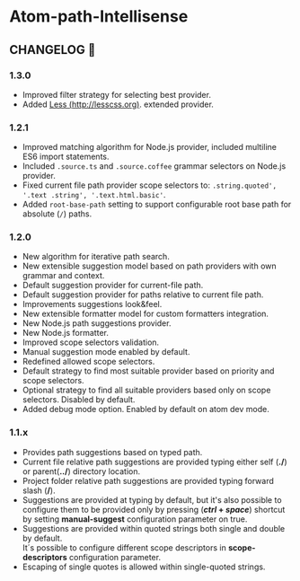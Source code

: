 # Atom-path-Intellisense
## CHANGELOG :barber:

### 1.3.0
- Improved filter strategy for selecting best provider.
- Added [Less (http://lesscss.org)](http://lesscss.org). extended provider.

### 1.2.1
- Improved matching algorithm for Node.js provider, included multiline ES6 import statements.
- Included `.source.ts` and `.source.coffee` grammar selectors on Node.js provider.
- Fixed current file path provider scope selectors to: `.string.quoted', '.text .string', '.text.html.basic'`.
- Added `root-base-path` setting to support configurable root base path for absolute (`/`) paths.

### 1.2.0
- New algorithm for iterative path search.
- New extensible suggestion model based on path providers with own grammar and context.
- Default suggestion provider for current-file path.
- Default suggestion provider for paths relative to current file path.
- Improvements suggestions look&feel.
- New extensible formatter model for custom formatters integration.
- New Node.js path suggestions provider.
- New Node.js formatter.
- Improved scope selectors validation.
- Manual suggestion mode enabled by default.
- Redefined allowed scope selectors.
- Default strategy to find most suitable provider based on priority and scope selectors.
- Optional strategy to find all suitable providers based only on scope selectors. Disabled by default.
- Added debug mode option. Enabled by default on atom dev mode.

### 1.1.x
- Provides path suggestions based on typed path.
- Current file relative path suggestions are provided typing either self (**./**) or parent(**../**) directory location.
- Project folder relative path suggestions are provided typing forward slash (**/**).
- Suggestions are provided at typing by default, but it's also possible to configure them to be provided only by pressing (**_ctrl_ + _space_**) shortcut by setting  **manual-suggest** configuration parameter on true.
- Suggestions are provided within quoted strings both single and double by default.  
It´s possible to configure different scope descriptors in **scope-descriptors** configuration parameter.  
- Escaping of single quotes is allowed within single-quoted strings.
